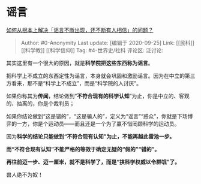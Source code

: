 # 谣言
[如何从根本上解决「谣言不断出现，还不断有人相信」的问题？](https://www.zhihu.com/question/422682440/answer/1491799954)

> Author: #0-Anonymity
> Last update: [编辑于 2020-09-25]
> Link: [[民科]] [[科学教]] [[科学信仰]]
> Tag: #4-世界史/社科
> 评论区:
> 泛讨论:

其实这里有一个很大的原因，就是**科学院把这些东西称为谣言**。

把科学上不成立的东西定性为谣言，本身就会巩固和激励谣言。因为在中立的第三方看来，那不是“科学上不成立”，而是“科学院的人讨厌”。

如果你称其为**传闻**，结论做到“**不符合现有的科学认知**”为止，你是中立的、客观的、抽离的，你是个裁判员；

如果你结论做到“这是错的”，“这是骗人的”，定义为“谣言”“惑众”，你就是下场博弈的一方，你是个运动员——而且还是一个为了赢不惜罔顾科学的运动员。

因为**科学的结论只能做到“不符合现有认知”为止，不能再越此雷池一步。**

**而“不符合现有认知”不能严格的等效于确定无疑的“假的”“错的”。**

**再往前迈一步、迈一厘米，就不是科学了，而是“挟科学权威以令群氓”了。**

兽人绝不为奴！
